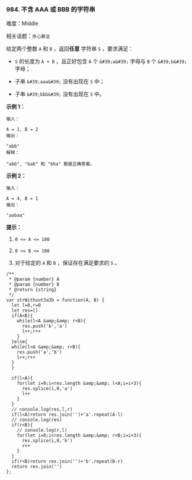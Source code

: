 ### 984. 不含 AAA 或 BBB 的字符串

难度：Middle

相关话题：`贪心算法`

给定两个整数 `A` 和 `B` ，返回**任意** 字符串  `S` ，要求满足：




* `S`  的长度为 `A + B` ，且正好包含 `A` 个  `&#39;a&#39;` 字母与 `B` 个  `&#39;b&#39;` 字母；

* 子串 `&#39;aaa&#39;` 没有出现在 `S` 中；

* 子串 `&#39;bbb&#39;`  没有出现在 `S` 中。









**示例 1：** 





```
输入：

A = 1, B = 2
输出：

"abb"
解释：

"abb", "bab" 和 "bba" 都是正确答案。

```


**示例 2：** 





```
输入：

A = 4, B = 1
输出：

"aabaa"
```






**提示：** 




1.  `0 <= A <= 100` 

2.  `0 <= B <= 100` 

3. 对于给定的  `A`  和  `B` ，保证存在满足要求的  `S` 。






```
/**
 * @param {number} A
 * @param {number} B
 * @return {string}
 */
var strWithout3a3b = function(A, B) {
  let l=0,r=0
  let res=[]
  if(A<B){
    while(l<A &amp;&amp; r<B){
      res.push('b','a')
      l++;r++
    }    
  }else{
  while(l<A &amp;&amp; r<B){
    res.push('a','b')
    l++;r++
  }
  }
  
  if(l<A){
    for(let i=0;i<res.length &amp;&amp; l<A;i=i+3){
      res.splice(i,0,'a')
      l++
    }
  }
  // console.log(res,l,r)
  if(l<A)return res.join('')+'a'.repeat(A-l)
  // console.log(res)
  if(r<B){
    // console.log(r,l)
    for(let i=0;i<res.length &amp;&amp; r<B;i=i+3){
      res.splice(i,0,'b')
      r++
    }
  }
  if(r<B)return res.join('')+'b'.repeat(B-r)
  return res.join('')
};



```

